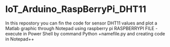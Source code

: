 # IoT_Arduino_RaspBerryPi_DHT11
In this repostory you can fin the code for sensor DHT11 values and plot a Matlab graphic through Notepad using  raspberry pi
RASPBERRYPI FILE - execute in Power Shell by command Python +namefile.py and creating code in Notepad++
